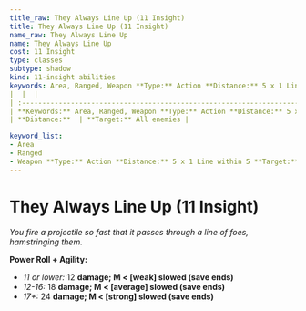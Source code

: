 ```yaml
---
title_raw: They Always Line Up (11 Insight)
title: They Always Line Up (11 Insight)
name_raw: They Always Line Up
name: They Always Line Up
cost: 11 Insight
type: classes
subtype: shadow
kind: 11-insight abilities
keywords: Area, Ranged, Weapon **Type:** Action **Distance:** 5 x 1 Line within 5
|  |  |
| :----------------------------------------------------------------------------------------------------------------- | :-------------------------------- |
| **Keywords:** Area, Ranged, Weapon **Type:** Action **Distance:** 5 x 1 Line within 5 **Target:** All enemies | **Type:**  |
| **Distance:**  | **Target:** All enemies |

keyword_list:
- Area
- Ranged
- Weapon **Type:** Action **Distance:** 5 x 1 Line within 5 **Target:** All enemies
---
```


# They Always Line Up (11 Insight)

*You fire a projectile so fast that it passes through a line of foes, hamstringing them.*

**Power Roll + Agility:**

- *11 or lower:* 12 **damage; M \< \[weak\] slowed (save ends)**
- *12-16:* 18 **damage; M \< \[average\] slowed (save ends)**
- *17+:* 24 **damage; M \< \[strong\] slowed (save ends)**
